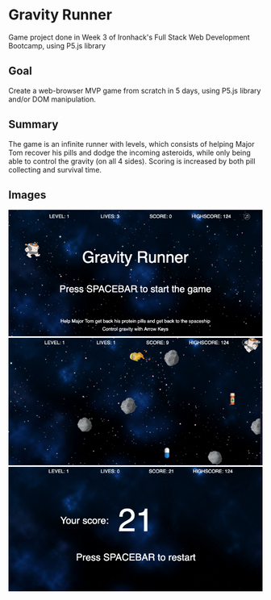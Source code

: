 <h1>Gravity Runner</h1>
Game project done in Week 3 of Ironhack's Full Stack Web Development Bootcamp, using P5.js library

<h2>Goal</h2>
Create a web-browser MVP game from scratch in 5 days, using P5.js library and/or DOM manipulation.

<h2>Summary</h2>
The game is an infinite runner with levels, which consists of helping Major Tom recover his pills and dodge the incoming asteroids, while only being able to control the gravity (on all 4 sides).
Scoring is increased by both pill collecting and survival time.

<h2>Images</h2>

<img src="/assets/screenshots/Screenshot 2020-04-09 at 16.01.48.png" alt="Start screen image">
<img src="/assets/screenshots/Screenshot 2020-04-09 at 16.14.27.png" alt="Ingame image">
<img src="/assets/screenshots/Screenshot 2020-04-09 at 16.14.40.png" alt="End screen image">
